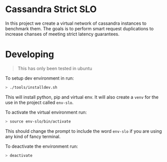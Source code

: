 # Cassandra Strict SLO 

In this project we create a virtual network of cassandra instances to benchmark them. The goals is to perform smart request duplications to increase chanses of meeting strict latency guarantees.

# Developing
> This has only been tested in ubuntu

To setup dev environment in run:

```sh
> ./tools/installdev.sh
```

This will install python, pip and virtual env. It will also create a `venv` for the use in the project called `env-slo`.

To activate the virtual environment run:

```sh
> source env-slo/bin/activate
```

This should change the prompt to include the word `env-slo` if you are using any kind of fancy terminal.

To deactivate the environment run:

```sh
> deactivate
```